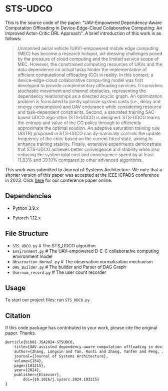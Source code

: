 # STS-UDCO
This is the source code of the paper: "UAV-Empowered Dependency-Aware Computation Offloading in Device-Edge-Cloud Collaborative Computing: An Improved Actor-Critic DRL Approach". A brief introduction of this work is as follows:
> Unmanned aerial vehicle (UAV)-empowered mobile edge computing (MEC) has become a research hotspot, ad-dressing challenges posed by the pressure of cloud computing and the limited service scope of MEC. 
However, the constrained computing resources of UAVs and the data dependence on actual tasks hinder the implementation of efficient computational offloading (CO) in reality.
> In this context, a device-edge-cloud collaborative compu-ting model was first developed to provide complementary offloading services.
> It considers stochastic movement and channel obstacles, representing the dependency relationships as a directed acyclic graph.
> An optimization problem is formulated to jointly optimize system costs (i.e., delay and energy consumption) and UAV endurance while considering resource and task-dependent constraints.
> Second, a saturated training SAC-based UDCO algo-rithm (STS-UDCO) is designed. STS-UDCO learns the entropy and value of the CO policy through to efficiently approximate the optimal solution.
> An adaptive saturation training rule (ASTR) proposed in STS-UDCO can dy-namically controls the update frequency of the critic based on the current fitted state, aiming to enhance training stability.
> Finally, extensive experiments demonstrate that STS-UDCO achieves better convergence and stability while also reducing the system total cost and convergence speed by at least 11.83% and 39.10% compared to other advanced algorithms.

This work was submitted to Journal of Systems Architecture.
We note that a shorter version of this paper was accepted at the IEEE ICPADS conference in 2023. Click [here](https://doi.org/10.1109/ICPADS60453.2023.00312) for our conference paper online.

## Dependencies
* Python 3.9.x

* Pytorch 1.12.x

## File Structure
* `STS_UDCO.py` # The STS_UDCO algorithm
* `Environment.py` # The UAV-empowered D-E-C collaborative computing environment model
* `Observation_Normal.py` # The observation normalization mechanism
* `DAG_Builder.py` # The builder and Parser of DAG Graph
* `Usernum_record.py` # The user count recorder

## Usage
To start our project files: run `STS_UDCO.py`


## Citation
If this code package has contributed to your work, please cite the original paper. Thanks.
```markdown
@article{bib01-JSA2024-STSUDCO,
	title={UAV-assisted dependency-aware computation offloading in device–edge–cloud collaborative computing based on improved actor–critic DRL},
	author={Zhang, Longxin and Tan, Runti and Zhang, Yanfen and Peng, Jiwu and Liu, Jing and Li, Keqin},
	journal={Journal of Systems Architecture},
	volume={154},
	page={103215},
	year={2024},
	publisher={Elsevier},
        doi={10.1016/j.sysarc.2024.103215}
}
